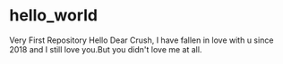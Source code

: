 # hello_world
Very First Repository
Hello Dear Crush,
  I have fallen in love with u since 2018 and I still love you.But you didn't love me at all.
